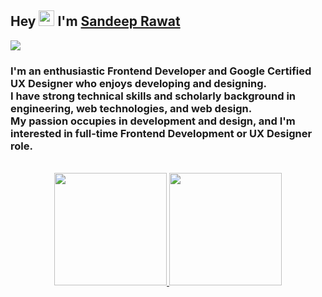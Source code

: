   
<h2>Hey <img src="https://media.giphy.com/media/hvRJCLFzcasrR4ia7z/giphy.gif" width="25px"> I'm <a href="https://sandeeprawat.netlify.app">Sandeep Rawat</a></h2>

![](https://visitor-badge.glitch.me/badge?page_id=sandeeprawat28.sandeeprawat28)
<h3>I'm an enthusiastic Frontend Developer and Google Certified UX Designer who enjoys developing and designing.<br/>I have strong technical skills and scholarly background in engineering, web technologies, and web design.<br/>My passion occupies in development and design, and I'm interested in full-time Frontend Development or UX Designer role.</h3>
<br/>
<div align="center">
  <a href="https://github.com/sandeeprawat28">
  <img height="180em" src="https://github-readme-stats.vercel.app/api?username=sandeeprawat28&show_icons=true&theme=blue-green&include_all_commits=true&count_private=true"/>
  <img height="180em" src="https://github-readme-stats.vercel.app/api/top-langs/?username=sandeeprawat28&layout=compact&langs_count=7&theme=blue-green"/>
  </a>
</div>





